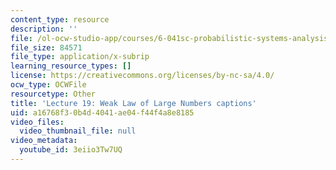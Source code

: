 ```yaml
---
content_type: resource
description: ''
file: /ol-ocw-studio-app/courses/6-041sc-probabilistic-systems-analysis-and-applied-probability-fall-2013/3eiio3Tw7UQ_captions.webvtt
file_size: 84571
file_type: application/x-subrip
learning_resource_types: []
license: https://creativecommons.org/licenses/by-nc-sa/4.0/
ocw_type: OCWFile
resourcetype: Other
title: 'Lecture 19: Weak Law of Large Numbers captions'
uid: a16768f3-0b4d-4041-ae04-f44f4a8e8185
video_files:
  video_thumbnail_file: null
video_metadata:
  youtube_id: 3eiio3Tw7UQ
---
```

